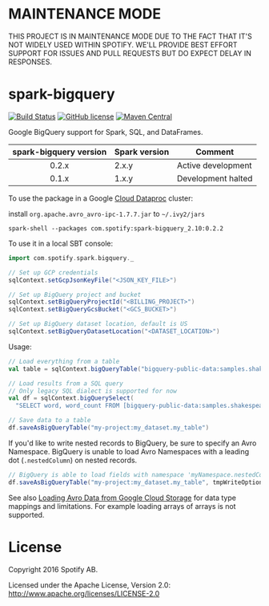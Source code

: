MAINTENANCE MODE
================

THIS PROJECT IS IN MAINTENANCE MODE DUE TO THE FACT THAT IT'S NOT WIDELY USED WITHIN SPOTIFY. WE'LL PROVIDE BEST EFFORT SUPPORT FOR ISSUES AND PULL REQUESTS BUT DO EXPECT DELAY IN RESPONSES.

spark-bigquery
==============

[![Build Status](https://travis-ci.org/spotify/spark-bigquery.svg?branch=master)](https://travis-ci.org/spotify/spark-bigquery)
[![GitHub license](https://img.shields.io/github/license/spotify/spark-bigquery.svg)](./LICENSE)
[![Maven Central](https://img.shields.io/maven-central/v/com.spotify/spark-bigquery_2.11.svg)](https://maven-badges.herokuapp.com/maven-central/com.spotify/spark-bigquery_2.11)

Google BigQuery support for Spark, SQL, and DataFrames.

| spark-bigquery version | Spark version | Comment |
| :--------------------: | ------------- | ------- |
| 0.2.x | 2.x.y | Active development |
| 0.1.x | 1.x.y | Development halted |

To use the package in a Google [Cloud Dataproc](https://cloud.google.com/dataproc/) cluster:

install `org.apache.avro_avro-ipc-1.7.7.jar` to `~/.ivy2/jars`

`spark-shell --packages com.spotify:spark-bigquery_2.10:0.2.2`

To use it in a local SBT console:

```scala
import com.spotify.spark.bigquery._

// Set up GCP credentials
sqlContext.setGcpJsonKeyFile("<JSON_KEY_FILE>")

// Set up BigQuery project and bucket
sqlContext.setBigQueryProjectId("<BILLING_PROJECT>")
sqlContext.setBigQueryGcsBucket("<GCS_BUCKET>")

// Set up BigQuery dataset location, default is US
sqlContext.setBigQueryDatasetLocation("<DATASET_LOCATION>")
```

Usage:

```scala
// Load everything from a table
val table = sqlContext.bigQueryTable("bigquery-public-data:samples.shakespeare")

// Load results from a SQL query
// Only legacy SQL dialect is supported for now
val df = sqlContext.bigQuerySelect(
  "SELECT word, word_count FROM [bigquery-public-data:samples.shakespeare]")

// Save data to a table
df.saveAsBigQueryTable("my-project:my_dataset.my_table")
```

If you'd like to write nested records to BigQuery, be sure to specify an Avro Namespace.
BigQuery is unable to load Avro Namespaces with a leading dot (`.nestedColumn`) on nested records.

```scala
// BigQuery is able to load fields with namespace 'myNamespace.nestedColumn'
df.saveAsBigQueryTable("my-project:my_dataset.my_table", tmpWriteOptions = Map("recordNamespace" -> "myNamespace"))
```
See also
[Loading Avro Data from Google Cloud Storage](https://cloud.google.com/bigquery/docs/loading-data-cloud-storage-avro)
for data type mappings and limitations. For example loading arrays of arrays is not supported.

# License

Copyright 2016 Spotify AB.

Licensed under the Apache License, Version 2.0: http://www.apache.org/licenses/LICENSE-2.0
